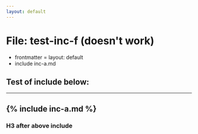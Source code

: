 ```yaml
---
layout: default
---
```

# File: test-inc-f (doesn't work)
 - frontmatter = layout: default
 - include inc-a.md
## Test of include below:
---
{% include inc-a.md %}
---
### H3 after above include
